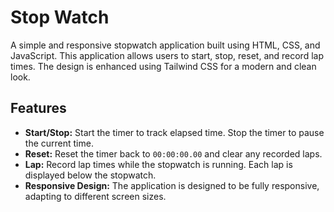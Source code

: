 <h1>Stop Watch</h1>

A simple and responsive stopwatch application built using HTML, CSS, and JavaScript. This application allows users to start, stop, reset, and record lap times. The design is enhanced using Tailwind CSS for a modern and clean look.

<h2>Features</h2>

- **Start/Stop:** Start the timer to track elapsed time. Stop the timer to pause the current time.
- **Reset:** Reset the timer back to `00:00:00.00` and clear any recorded laps.
- **Lap:** Record lap times while the stopwatch is running. Each lap is displayed below the stopwatch.
- **Responsive Design:** The application is designed to be fully responsive, adapting to different screen sizes.
